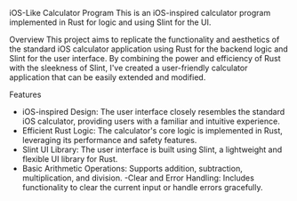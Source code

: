 iOS-Like Calculator Program
This is an iOS-inspired calculator program implemented in Rust for logic and using Slint for the UI.

Overview
This project aims to replicate the functionality and aesthetics of the standard iOS calculator application using Rust for the backend logic and Slint for the user interface. By combining the power and efficiency of Rust with the sleekness of Slint, I've created a user-friendly calculator application that can be easily extended and modified.

Features
- iOS-inspired Design: The user interface closely resembles the standard iOS calculator, providing users with a familiar and intuitive experience.
- Efficient Rust Logic: The calculator's core logic is implemented in Rust, leveraging its performance and safety features.
- Slint UI Library: The user interface is built using Slint, a lightweight and flexible UI library for Rust.
- Basic Arithmetic Operations: Supports addition, subtraction, multiplication, and division.
 -Clear and Error Handling: Includes functionality to clear the current input or handle errors gracefully.
